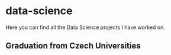# data-science
Here you can find all the Data Science projects I have worked on.

## Graduation from Czech Universities
